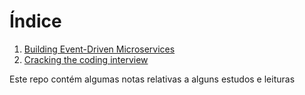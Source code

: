 
# Índice
1. [Building Event-Driven Microservices](EventDrivenMicroservices/README.md)
1. [Cracking the coding interview](CrackingCodingInterview/README.md)


Este repo contém algumas notas relativas a alguns estudos e leituras